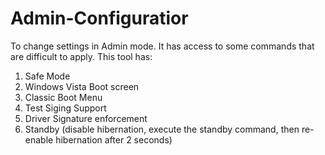 # Admin-Configuratior
To change settings in Admin mode.
It has access to some commands that are difficult to apply.
This tool has:
1. Safe Mode
2. Windows Vista Boot screen
3. Classic Boot Menu
4. Test Siging Support
5. Driver Signature enforcement
6. Standby (disable hibernation, execute the standby command, then re-enable hibernation after 2 seconds)
